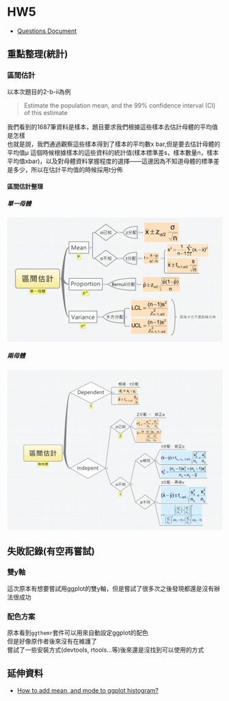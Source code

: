 # HW5

+ [Questions Document](https://docs.google.com/document/d/1i2no-2rNlEU79c0F8eVFWRZVtPeAG-sUKsp1xEHdEus/edit)

## 重點整理(統計)
### 區間估計
以本次題目的2-b-ii為例
> Estimate the population mean, and the 99% confidence interval (CI) of this estimate

我們看到的1687筆資料是樣本，題目要求我們根據這些樣本去估計母體的平均值是怎樣  
也就是說，我們通過觀察這些樣本得到了樣本的平均數x bar,但是要去估計母體的平均值μ
這個時候根據樣本的這些資料的統計值(樣本標準差s，樣本數量n，樣本平均值xbar)，以及對母體資料掌握程度的選擇——這邊因為不知道母體的標準差是多少，所以在估計平均值的時候採用t分佈

#### 區間估計整理
##### 單一母體
![](img/區間估計(單一母體).png)

##### 兩母體
![](img/區間估計(兩母體).png)


## 失敗記錄(有空再嘗試)
### 雙y軸
這次原本有想要嘗試用ggplot的雙y軸，但是嘗試了很多次之後發現都還是沒有辦法很成功

### 配色方案
原本看到`ggthemr`套件可以用來自動設定ggplot的配色  
但是好像原作者後來沒有在維護了  
嘗試了一些安裝方式(devtools, rtools...等)後來還是沒找到可以使用的方式


## 延伸資料
+ [How to add mean, and mode to ggplot histogram?](https://stackoverflow.com/questions/47000494/how-to-add-mean-and-mode-to-ggplot-histogram)
